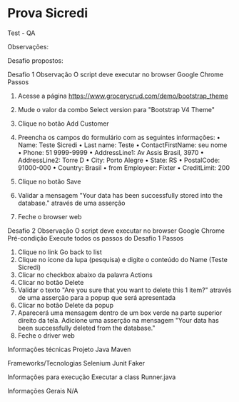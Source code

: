 # Prova Sicredi
Test - QA

Observações:

Desafio propostos:

Desafio 1
Observação
  O script deve executar no browser Google Chrome
Passos
1. Acesse a página https://www.grocerycrud.com/demo/bootstrap_theme
2. Mude o valor da combo Select version para "Bootstrap V4 Theme"
3. Clique no botão Add Customer
4. Preencha os campos do formulário com as seguintes informações:
  • Name: Teste Sicredi
  • Last name: Teste
  • ContactFirstName: seu nome
  • Phone: 51 9999-9999
  • AddressLine1: Av Assis Brasil, 3970
  • AddressLine2: Torre D
  • City: Porto Alegre
  • State: RS
  • PostalCode: 91000-000
  • Country: Brasil
  • from Employeer: Fixter
  • CreditLimit: 200

5. Clique no botão Save
6. Validar a mensagem "Your data has been successfully stored into the database."
através de uma asserção
7. Feche o browser web


Desafio 2
Observação
O script deve executar no browser Google Chrome
Pré-condição
  Execute todos os passos do Desafio 1
Passos
1. Clique no link Go back to list
2. Clique no ícone da lupa (pesquisa) e digite o conteúdo do Name (Teste Sicredi)
3. Clicar no checkbox abaixo da palavra Actions
4. Clicar no botão Delete
5. Validar o texto "Are you sure that you want to delete this 1 item?" através de uma
asserção para a popup que será apresentada
6. Clicar no botão Delete da popup
7. Aparecerá uma mensagem dentro de um box verde na parte superior direito da tela.
Adicione uma asserção na mensagem "Your data has been successfully deleted from
the database."
8. Feche o driver web



Informações técnicas
Projeto Java Maven

Frameworks/Tecnologias
Selenium
Junit
Faker



Informações para execução
Executar a class Runner.java


Informações Gerais
N/A


